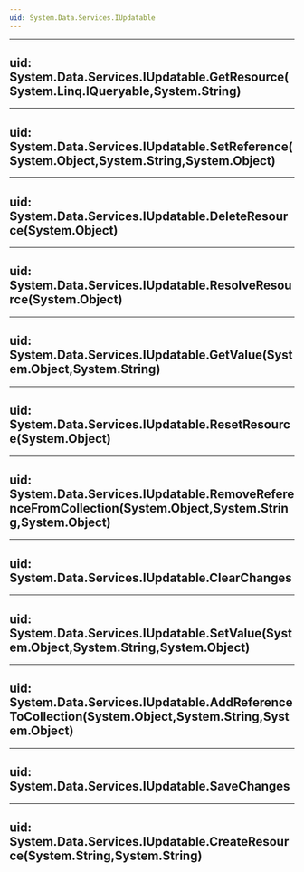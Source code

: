 ```yaml
---
uid: System.Data.Services.IUpdatable
---
```


---
uid: System.Data.Services.IUpdatable.GetResource(System.Linq.IQueryable,System.String)
---

---
uid: System.Data.Services.IUpdatable.SetReference(System.Object,System.String,System.Object)
---

---
uid: System.Data.Services.IUpdatable.DeleteResource(System.Object)
---

---
uid: System.Data.Services.IUpdatable.ResolveResource(System.Object)
---

---
uid: System.Data.Services.IUpdatable.GetValue(System.Object,System.String)
---

---
uid: System.Data.Services.IUpdatable.ResetResource(System.Object)
---

---
uid: System.Data.Services.IUpdatable.RemoveReferenceFromCollection(System.Object,System.String,System.Object)
---

---
uid: System.Data.Services.IUpdatable.ClearChanges
---

---
uid: System.Data.Services.IUpdatable.SetValue(System.Object,System.String,System.Object)
---

---
uid: System.Data.Services.IUpdatable.AddReferenceToCollection(System.Object,System.String,System.Object)
---

---
uid: System.Data.Services.IUpdatable.SaveChanges
---

---
uid: System.Data.Services.IUpdatable.CreateResource(System.String,System.String)
---
